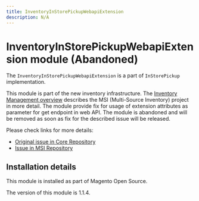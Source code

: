 ```yaml
---
title: InventoryInStorePickupWebapiExtension
description: N/A
---
```


# InventoryInStorePickupWebapiExtension module (Abandoned)

The `InventoryInStorePickupWebapiExtension`  is a part of `InStorePickup` implementation.

This module is part of the new inventory infrastructure. The
[Inventory Management overview](https://developer.adobe.com/commerce/webapi/rest/inventory/index.html)
describes the MSI (Multi-Source Inventory) project in more detail.
The module provide fix for usage of extension attributes as parameter for get endpoint in web API.
The module is abandoned and will be removed as soon as fix for the described issue will be released.

Please check links for more details:

* [Original issue in Core Repository](https://github.com/magento/magento2/issues/24116)  
* [Issue in MSI Repository](https://github.com/magento/inventory/issues/2507)

## Installation details

This module is installed as part of Magento Open Source.

<InlineAlert slots="text" />
The version of this module is 1.1.4.
